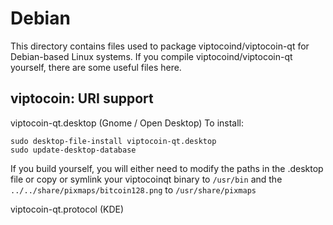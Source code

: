 
Debian
====================
This directory contains files used to package viptocoind/viptocoin-qt
for Debian-based Linux systems. If you compile viptocoind/viptocoin-qt yourself, there are some useful files here.

## viptocoin: URI support ##


viptocoin-qt.desktop  (Gnome / Open Desktop)
To install:

	sudo desktop-file-install viptocoin-qt.desktop
	sudo update-desktop-database

If you build yourself, you will either need to modify the paths in
the .desktop file or copy or symlink your viptocoinqt binary to `/usr/bin`
and the `../../share/pixmaps/bitcoin128.png` to `/usr/share/pixmaps`

viptocoin-qt.protocol (KDE)

